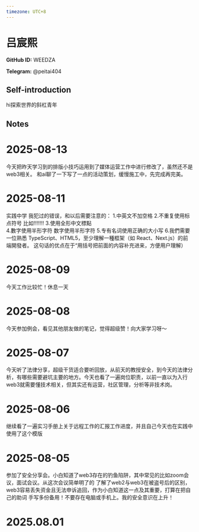 ```yaml
---
timezone: UTC+8
---
```


# 吕宸熙

**GitHub ID:** WEEDZA

**Telegram:** @peitai404

## Self-introduction

hi探索世界的斜杠青年

## Notes

<!-- Content_START -->
# 2025-08-13

今天把昨天学习到的排版小技巧运用到了媒体运营工作中进行修改了，虽然还不是web3相关。
和ai聊了一下写了一点的活动策划，缓慢施工中，先完成再完美。

# 2025-08-11

实践中学
我犯过的错误，和以后需要注意的：
1.中英文不加空格
2.不重复使用标点符号 比如!!!!!!!
3.使用全形中文標點  
4.數字使用半形字符  数字使用半形字符
5.专有名词使用正确的大小写
6.我們需要一位熟悉 TypeScript、HTML5，至少理解一種框架（如 React、Next.js）的前端開發者。
这句话的优点在于“用括号把前面的内容补充进来，方便用户理解）

# 2025-08-09

今天工作比较忙！休息一天

# 2025-08-08

今天参加例会，看见其他朋友做的笔记，觉得超级赞！向大家学习呀～

# 2025-08-07

今天听了法律分享，超级干货适合要听回放，从前天的教授安全，到今天的法律分析，有哪些需要避坑主要的地方。今天也看了一遍岗位职责，以前一直以为入行web3就需要懂技术相关，但其实还有运营，社区管理，分析等非技术岗。

# 2025-08-06

继续看了一遍实习手册上关于远程工作的汇报工作进度，并且自己今天也在实践中使用了这个模版

# 2025-08-05

参加了安全分享会。小白知道了web3存在的钓鱼陷阱，其中常见的比如zoom会议，面试会议。从这次会议简单明了的 了解了web2与web3在被盗号后的区别，web3容易丢失资金且无法申诉追回，作为小白知道这一点及其重要，打算在把自己的助词 手写多份备用！不要存在电脑或手机上。我的安全意识在上升！


# 2025.08.01


<!-- Content_END -->
